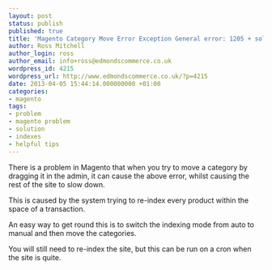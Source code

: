 ```yaml
---
layout: post
status: publish
published: true
title: 'Magento Category Move Error Exception General error: 1205 + solution'
author: Ross Mitchell
author_login: ross
author_email: info+ross@edmondscommerce.co.uk
wordpress_id: 4215
wordpress_url: http://www.edmondscommerce.co.uk/?p=4215
date: 2013-04-05 15:44:14.000000000 +01:00
categories:
- magento
tags:
- problem
- magento problem
- solution
- indexes
- helpful tips
---
```

There is a problem in Magento that when you try to move a category by dragging it in the admin, it can cause the above error, whilst causing the rest of the site to slow down.

This is caused by the system trying to re-index every product within the space of a transaction.

An easy way to get round this is to switch the indexing mode from auto to manual and then move the categories.

You will still need to re-index the site, but this can be run on a cron when the site is quite.
